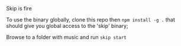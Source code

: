 Skip is fire

To use the binary globally, clone this repo then
`npm install -g .`
that should give you global access to the 'skip' binary;

Browse to a folder with music and run `skip start`
